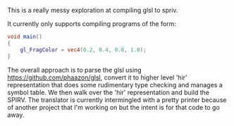 This is a really messy exploration at compiling glsl to spriv.

It currently only supports compiling programs of the form:
```glsl
void main()
{
    gl_FragColor = vec4(0.2, 0.4, 0.8, 1.0);
}
```

The overall approach is to parse the glsl using https://github.com/phaazon/glsl,
convert it to higher level 'hir' representation that does some rudimentary type
checking and manages a symbol table. We then walk over the 'hir' representation
and build the SPIRV. The translator is currently intermingled with a pretty printer
because of another project that I'm working on but the intent is for that code
to go away.
